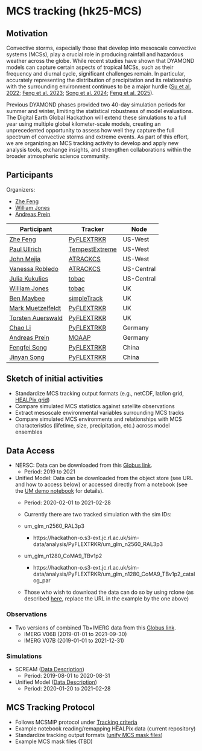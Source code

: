 # MCS tracking (hk25-MCS)

## Motivation

Convective storms, especially those that develop into mesoscale convective systems (MCSs), play a crucial role in producing rainfall and hazardous weather across the globe. While recent studies have shown that DYAMOND models can capture certain aspects of tropical MCSs, such as their frequency and diurnal cycle, significant challenges remain. In particular, accurately representing the distribution of precipitation and its relationship with the surrounding environment continues to be a major hurdle ([Su et al. 2022](https://doi.org/10.2151/jmsj.2022-033); [Feng et al. 2023](https://doi.org/10.1029/2022GL102603); [Song et al. 2024](https://doi.org/10.1029/2024GL109945); [Feng et al. 2025](https://doi.org/10.1029/2024JD042204)).

Previous DYAMOND phases provided two 40-day simulation periods for summer and winter, limiting the statistical robustness of model evaluations. The Digital Earth Global Hackathon will extend these simulations to a full year using multiple global kilometer-scale models, creating an unprecedented opportunity to assess how well they capture the full spectrum of convective storms and extreme events. As part of this effort, we are organizing an MCS tracking activity to develop and apply new analysis tools, exchange insights, and strengthen collaborations within the broader atmospheric science community.

## Participants

Organizers: 

- [Zhe Feng](mailto:zhe.feng@pnnl.gov)
- [William Jones](mailto:william.jones@physics.ox.ac.uk)
- [Andreas Prein](mailto:andreas.prein@usys.ethz.ch)

| **Participant** | **Tracker** | **Node** |
|----------|----------|----------|
| [Zhe Feng](mailto:zhe.feng@pnnl.gov) | [PyFLEXTRKR](https://github.com/FlexTRKR/PyFLEXTRKR)        | US-West        |
| [Paul Ullrich](mailto:ullrich4@llnl.gov)        | [TempestExtreme](https://github.com/ClimateGlobalChange/tempestextremes)        | US-West        |
| [John Mejia](mailto:John.Mejia@dri.edu)        | [ATRACKCS](https://doi.org/10.5281/zenodo.7025989)        | US-West        |
| [Vanessa Robledo](mailto:vrobledodelgado@uiowa.edu)        | [ATRACKCS](https://doi.org/10.5281/zenodo.7025989)        | US-Central        |
| [Julia Kukulies](mailto:kukulies@ucar.edu)        | [tobac](https://github.com/tobac-project/tobac)        | US-Central        |
| [William Jones](mailto:william.jones@physics.ox.ac.uk)        | [tobac](https://github.com/tobac-project/tobac)        | UK        |
| [Ben Maybee](mailto:B.W.Maybee@leeds.ac.uk) | [simpleTrack](https://github.com/thmstein/simple-track) | UK |
| [Mark Muetzelfeldt](mailto:mark.muetzelfeldt@reading.ac.uk) | [PyFLEXTRKR](https://github.com/FlexTRKR/PyFLEXTRKR) | UK |
| [Torsten Auerswald](mailto:t.auerswald@reading.ac.uk) | [PyFLEXTRKR](https://github.com/FlexTRKR/PyFLEXTRKR) | UK |
| [Chao Li](mailto:chao.li@mpimet.mpg.de) | [PyFLEXTRKR](https://github.com/FlexTRKR/PyFLEXTRKR) | Germany |
| [Andreas Prein](mailto:andreas.prein@usys.ethz.ch)        | [MOAAP](https://github.com/AndreasPrein/MOAAP)        | Germany        |
| [Fengfei Song](mailto:songfengfei@ouc.edu.cn)        | [PyFLEXTRKR](https://github.com/FlexTRKR/PyFLEXTRKR)        | China        |
| [Jinyan Song](mailto:songjinyan@stu.ouc.edu.cn)        | [PyFLEXTRKR](https://github.com/FlexTRKR/PyFLEXTRKR)        | China        |


## Sketch of initial activities

- Standardize MCS tracking output formats (e.g., netCDF, lat/lon grid, [HEALPix grid](https://healpix.sourceforge.io/index.php))
- Compare simulated MCS statistics against satellite observations
- Extract mesoscale environmental variables surrounding MCS tracks
- Compare simulated MCS environments and relationships with MCS characteristics (lifetime, size, precipitation, etc.) across model ensembles

## Data Access

- NERSC: Data can be downloaded from this [Globus link](https://app.globus.org/file-manager?origin_id=41bda5dc-c193-43e8-a922-0fe4f94490e7&origin_path=%2F).
    - Period: 2019 to 2021
- Unified Model: Data can be downloaded from the object store (see URL and how to access below) or accessed directly from a notebook (see the [UM demo notebook](https://github.com/digital-earths-global-hackathon/hk25-teams/blob/main/hk25-MCS/demo_UM_mcs_track_stats_healpix.ipynb) for details).
    - Period: 2020-02-01 to 2021-02-28 
    - Currently there are two tracked simulation with the sim IDs:
    - um_glm_n2560_RAL3p3
      - https<nolink>://hackathon-o.s3-ext.jc.rl.ac.uk/sim-data/analysis/PyFLEXTRKR/um_glm_n2560_RAL3p3  
    - um_glm_n1280_CoMA9_TBv1p2
      - https<nolink>://hackathon-o.s3-ext.jc.rl.ac.uk/sim-data/analysis/PyFLEXTRKR/um_glm_n1280_CoMA9_TBv1p2_catalog_par  
    
    - Those who wish to download the data can do so by using rclone (as described [here](https://github.com/digital-earths-global-hackathon/tools/blob/main/dataset_transfer/UK_s3_rclone.md), replace the URL in the example by the one above)

### Observations

- Two versions of combined Tb+IMERG data from this [Globus link](https://app.globus.org/file-manager?origin_id=41bda5dc-c193-43e8-a922-0fe4f94490e7&origin_path=%2Ftracking%2Fmcs%2Fobs%2F&two_pane=true).
  - IMERG V06B (2019-01-01 to 2021-09-30)
  - IMERG V07B (2019-01-01 to 2021-12-31)

### Simulations

- SCREAM ([Data Description](https://github.com/digital-earths-global-hackathon/hk25/blob/main/content/models/scream.md))
    - Period: 2019-08-01 to 2020-08-31
- Unified Model ([Data Description](https://github.com/digital-earths-global-hackathon/hk25/blob/main/content/models/um.md))
    - Period: 2020-01-20 to 2021-02-28

## MCS Tracking Protocol

- Follows MCSMIP protocol under [Tracking criteria](https://mcsmip.github.io/design/)
- Example notebook reading/remapping HEALPix data (current repository)
- Standardize tracking output formats ([unify MCS mask files](https://github.com/WACCEM/MCSMIP-DYAMOND/blob/main/src/unify_mask_files.py))
- Example MCS mask files (TBD)
